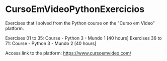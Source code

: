 # CursoEmVideoPythonExercicios

Exercises that I solved from the Python course on the "Curso em Vídeo" platform.

Exercises 01 to 35: Course - Python 3 - Mundo 1 [40 hours]
Exercises 36 to 71: Course - Python 3 - Mundo 2 [40 hours]

Access link to the platform: https://www.cursoemvideo.com/
